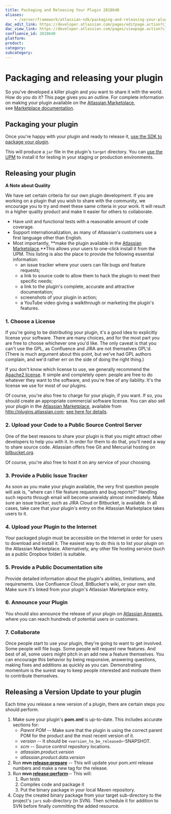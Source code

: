 ```yaml
---
title: Packaging and Releasing Your Plugin 2818640
aliases:
    - /server/framework/atlassian-sdk/packaging-and-releasing-your-plugin-2818640.html
dac_edit_link: https://developer.atlassian.com/pages/editpage.action?cjm=wozere&pageId=2818640
dac_view_link: https://developer.atlassian.com/pages/viewpage.action?cjm=wozere&pageId=2818640
confluence_id: 2818640
platform:
product:
category:
subcategory:
---
```

# Packaging and releasing your plugin

So you've developed a killer plugin and you want to share it with the world. How do you do it? This page gives you an outline. For complete information on making your plugin available on the <a href="https://marketplace.atlassian.com/" class="external-link">Atlassian Marketplace</a>, see [Marketplace documentation](https://developer.atlassian.com/display/MARKET). 

## Packaging your plugin

Once you're happy with your plugin and ready to release it, [use the SDK to package your plugin](/server/framework/atlassian-sdk/atlas-package-2818351.html).

This will produce a `jar` file in the plugin's `target` directory. You can <a href="http://confluence.atlassian.com/display/UPM" class="external-link">use the UPM</a> to install it for testing in your staging or production environments.

## Releasing your plugin

**A Note about Quality**

We have set certain criteria for our own plugin development. If you are working on a plugin that you wish to share with the community, we encourage you to try and meet these same criteria in your work. It will result in a higher quality product and make it easier for others to collaborate.

-   Have unit and functional tests with a reasonable amount of code coverage.
-   Support internationalization, as many of Atlassian's customers use a first language other than English.
-   Most importantly, **make the plugin available in the <a href="https://marketplace.atlassian.com" class="external-link">Atlassian Marketplace</a>.**This allows your users to one-click install it from the UPM. This listing is also the place to provide the following essential information:
    -   an issue tracker where your users can file bugs and feature requests;
    -   a link to source code to allow them to hack the plugin to meet their specific needs;
    -   a link to the plugin's complete, accurate and attractive documentation;
    -   screenshots of your plugin in action;
    -   a YouTube video giving a walkthrough or marketing the plugin's features.

### 1. Choose a License

If you're going to be distributing your plugin, it's a good idea to explicitly license your software. There are many choices, and for the most part you are free to choose whichever one you'd like. The only caveat is that you can't use the GPL, as Confluence and JIRA are not themselves GPL'd. (There is much argument about this point, but we've had GPL authors complain, and we'd rather err on the side of doing the right thing.)

If you don't know which license to use, we generally recommend the <a href="http://www.apache.org/licenses/LICENSE-2.0.html" class="external-link">Apache2 license</a>. It simple and completely open: people are free to do whatever they want to the software, and you're free of any liability. It's the license we use for most of our plugins.

Of course, you're also free to charge for your plugin, if you want. If so, you should create an appropriate commercial software license. You can also sell your plugin in the [Atlassian Marketplace](https://developer.atlassian.com/display/MARKET/Atlassian+Marketplace), available from <a href="http://plugins.atlassian.com" class="uri external-link">http://plugins.atlassian.com</a>; [see here for details](https://developer.atlassian.com/display/MARKET/Atlassian+Marketplace).

### 2. Upload your Code to a Public Source Control Server

One of the best reasons to share your plugin is that you might attract other developers to help you with it. In order for them to do that, you'll need a way to share source code. Atlassian offers free Git and Mercurial hosting on <a href="http://bitbucket.org" class="external-link">bitbucket.org</a>.

Of course, you're also free to host it on any service of your choosing.

### 3. Provide a Public Issue Tracker

As soon as you make your plugin available, the very first question people will ask is, "where can I file feature requests and bug reports?" Handling such reports through email will become unwieldy almost immediately. Make sure an issue tracker, such as JIRA Cloud or Bitbucket, is available. In all cases, take care that your plugin's entry on the Atlassian Marketplace takes users to it.

### 4. Upload your Plugin to the Internet

Your packaged plugin must be accessible on the Internet in order for users to download and install it. The easiest way to do this is to list your plugin on the Atlassian Marketplace. Alternatively, any other file hosting service (such as a public Dropbox folder) is suitable.

### 5. Provide a Public Documentation site

Provide detailed information about the plugin's abilities, limitations, and requirements. Use Confluence Cloud, BitBucket's wiki, or your own site. Make sure it's linked from your plugin's Atlassian Marketplace entry.

### 6. Announce your Plugin

You should also announce the release of your plugin on <a href="http://answers.atlassian.com" class="external-link">Atlassian Answers</a>, where you can reach hundreds of potential users or customers.

### 7. Collaborate

Once people start to use your plugin, they're going to want to get involved. Some people will file bugs. Some people will request new features. And best of all, some users might pitch in an add new a feature themselves. You can encourage this behavior by being responsive, answering questions, making fixes and additions as quickly as you can. Demonstrating momentum is the surest way to keep people interested and motivate them to contribute themselves.

## Releasing a Version Update to your plugin

Each time you release a new version of a plugin, there are certain steps you should perform.

1.  Make sure your plugin's **pom.xml** is up-to-date. This includes accurate sections for:
    -   *Parent POM* -- Make sure that the plugin is using the correct parent POM for the product and the most recent version of it.
    -   *version* -- It should be `<version_to_be_released>`-SNAPSHOT.
    -   *scm* -- Source control repository locations.
    -   *atlassian.product.version*
    -   *atlassian.product.data.version*
2.  Run **mvn <a href="http://releaseprepare" class="external-link">release:prepare</a>** -- This will update your pom.xml release numbers and make a new tag for the release.
3.  Run **mvn <a href="http://releaseperform" class="external-link">release:perform</a>**-- This will:
    1.  Run tests
    2.  Compiles code and package it
    3.  Put the binary package in your local Maven repository.
4.  Copy the created binary package from your target sub-directory to the project's `jars` sub-directory (in SVN). Then schedule it for addition to SVN before finally committing the added resource.

 

 


























